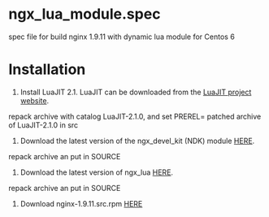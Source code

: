 # ngx_lua_module.spec
spec file for build nginx 1.9.11 with dynamic lua module for Centos 6

Installation
============

1. Install LuaJIT 2.1. LuaJIT can be downloaded from the [LuaJIT project website](http://luajit.org/download.html).

 repack archive with catalog LuaJIT-2.1.0, and set PREREL=
 patched archive of LuaJIT-2.1.0 in src

1. Download the latest version of the ngx_devel_kit (NDK) module [HERE](https://github.com/simpl/ngx_devel_kit/tags).
 
 repack archive an put in SOURCE

1. Download the latest version of ngx_lua [HERE](https://github.com/openresty/lua-nginx-module/tags).

 repack archive an put in SOURCE

1. Download nginx-1.9.11.src.rpm [HERE](http://nginx.org/packages/mainline/centos/6/SRPMS/)
